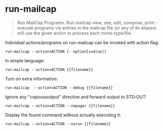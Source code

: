 run-mailcap
===========

> Run MailCap Programs.
> Run mailcap view,  see,  edit,  compose, print - execute programs via entries in the mailcap file (or any of its  aliases)  will  use  the  given  action  to process  each  mime-type/file.

Individual actions/programs on run-mailcap can be invoked with action flag:

    run-mailcap --action=ACTION [--option[=value]]

In simple language:

    run-mailcap --action=ACTION {{filename}}

Turn on extra information:

    run-mailcap  --action=ACTION --debug {{filename}}

Ignore any "copiousoutput" directive and forward output to STD‐OUT:

    run-mailcap --action=ACTION --nopager {{filename}}

Display the found command without actually executing it:

    run-mailcap --action=ACTION --norun {{filename}}
